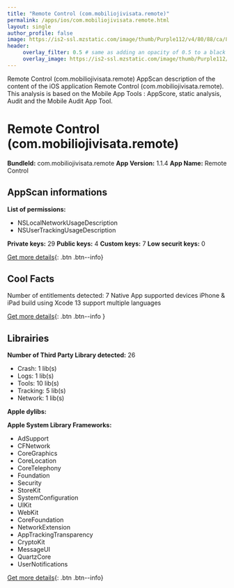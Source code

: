 ```yaml
---
title: "Remote Control (com.mobiliojivisata.remote)"
permalink: /apps/ios/com.mobiliojivisata.remote.html
layout: single
author_profile: false
image: https://is2-ssl.mzstatic.com/image/thumb/Purple112/v4/80/88/ca/8088caa0-68a3-294b-8e9b-2dcdbc480e96/AppIcon-1x_U007emarketing-0-7-0-85-220.png/512x512bb.jpg
header: 
     overlay_filter: 0.5 # same as adding an opacity of 0.5 to a black background
     overlay_image: https://is2-ssl.mzstatic.com/image/thumb/Purple112/v4/80/88/ca/8088caa0-68a3-294b-8e9b-2dcdbc480e96/AppIcon-1x_U007emarketing-0-7-0-85-220.png/512x512bb.jpg
---
```

Remote Control (com.mobiliojivisata.remote) AppScan description of the content of the iOS application Remote Control (com.mobiliojivisata.remote). This analysis is based on the Mobile App Tools : AppScore, static analysis, Audit and the Mobile Audit App Tool.

# Remote Control (com.mobiliojivisata.remote)

**BundleId:** com.mobiliojivisata.remote
**App Version:** 1.1.4
**App Name:** Remote Control


## AppScan informations 

**List of permissions:** 
- NSLocalNetworkUsageDescription
- NSUserTrackingUsageDescription
  
  
**Private keys:** 29
**Public keys:** 4
**Custom keys:** 7
**Low securit keys:** 0
  
[Get more details](/pricing.html){: .btn .btn--info}

## Cool Facts

Number of entitlements detected: 7
Native App
supported devices iPhone & iPad
build using Xcode 13
support multiple languages
  
[Get more details](/pricing.html){: .btn .btn--info }

## Librairies 
**Number of Third Party Library detected:** 26
- Crash: 1 lib(s)
- Logs: 1 lib(s)
- Tools: 10 lib(s)
- Tracking: 5 lib(s)
- Network: 1 lib(s)


**Apple dylibs:**


**Apple System Library Frameworks:**
- AdSupport
- CFNetwork
- CoreGraphics
- CoreLocation
- CoreTelephony
- Foundation
- Security
- StoreKit
- SystemConfiguration
- UIKit
- WebKit
- CoreFoundation
- NetworkExtension
- AppTrackingTransparency
- CryptoKit
- MessageUI
- QuartzCore
- UserNotifications


  
[Get more details](/pricing.html){: .btn .btn--info}

